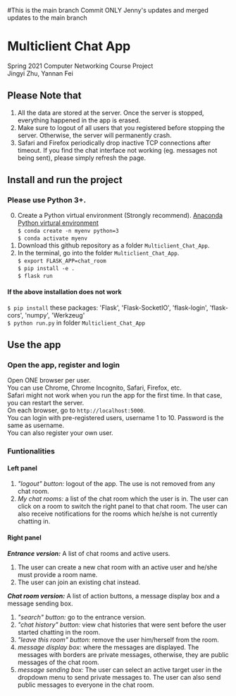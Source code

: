 #This is the main branch
Commit ONLY Jenny's updates and merged updates to the main branch

# Multiclient Chat App
Spring 2021 Computer Networking Course Project <br>
Jingyi Zhu, Yannan Fei

## Please Note that
1. All the data are stored at the server. Once the server is stopped, everything happened in the app is erased. <br>
2. Make sure to logout of all users that you registered before stopping the server. Otherwise, the server will permanently crash. <br>
3. Safari and Firefox periodically drop inactive TCP connections after timeout. If you find the chat interface not working (eg. messages not being sent), please simply refresh the page.<br>


## Install and run the project
### Please use Python 3+. <br>
0. Create a Python virtual environment (Strongly recommend).
<a href="https://docs.conda.io/projects/conda/en/latest/user-guide/tasks/manage-environments.html">Anaconda Python virtural environment</a></br>
`$ conda create -n myenv python=3` <br>
`$ conda activate myenv` <br>
1. Download this github repository as a folder `Multiclient_Chat_App`.</br>
2. In the terminal, go into the folder `Multiclient_Chat_App`.</br>
`$ export FLASK_APP=chat_room` </br>
`$ pip install -e .` </br>
`$ flask run` <br>
#### If the above installation does not work
`$ pip install` these packages: 'Flask', 'Flask-SocketIO', 'flask-login', 'flask-cors', 'numpy', 'Werkzeug' <br>
`$ python run.py` in folder `Multiclient_Chat_App` <br>

## Use the app
### Open the app, register and login
Open ONE browser per user. </br> You can use Chrome, Chrome Incognito, Safari, Firefox, etc. <br>
Safari might not work when you run the app for the first time. In that case, you can restart the server.<br>
On each browser, go to `http://localhost:5000`. <br>
You can login with pre-registered users, username 1 to 10. Password is the same as username. <br>
You can also register your own user. <br>

### Funtionalities
#### Left panel
1. <i>"logout" button:</i> logout of the app. The use is not removed from any chat room.<br>
2. <i>My chat rooms:</i> a list of the chat room which the user is in. The user can click on a room to switch the right panel to that chat room. The user can also receive notifications for the rooms which he/she is not currently chatting in.<br>
#### Right panel
<i><b>Entrance version:</b></i> A list of chat rooms and active users.<br>
1. The user can create a new chat room with an active user and he/she must provide a room name.<br>
2. The user can join an existing chat instead. <br>

<i><b>Chat room version:</b></i> A list of action buttons, a message display box and a message sending box. <br>
1. <i>"search" button:</i> go to the entrance version. <br>
2. <i>"chat history" button:</i> view chat histories that were sent before the user started chatting in the room. <br>
3. <i>"leave this room" button:</i> remove the user him/herself from the room. <br>
4. <i>message display box:</i> where the messages are displayed. The messages with borders are private messages, otherwise, they are public messages of the chat room. <br>
5. <i>message sending box:</i> The user can select an active target user in the dropdown menu to send private messages to. The user can also send public messages to everyone in the chat room. <br>
